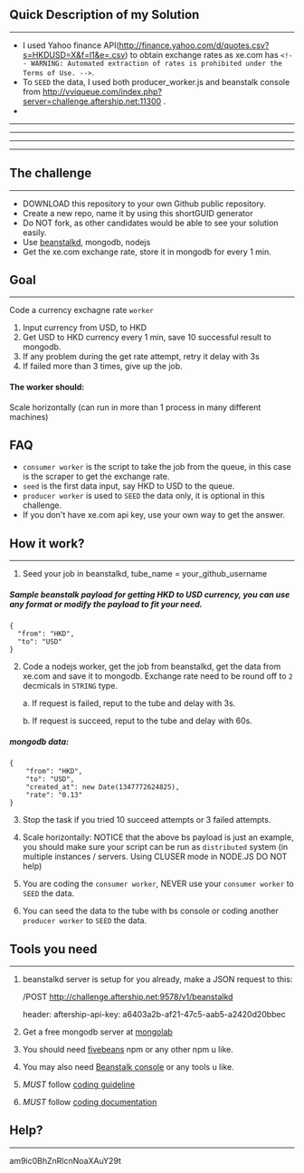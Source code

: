 ## Quick Description of my Solution
---

* I used Yahoo finance API(http://finance.yahoo.com/d/quotes.csv?s=HKDUSD=X&f=l1&e=.csv) to obtain exchange rates as xe.com has `<!-- WARNING: Automated extraction of rates is prohibited under the Terms of Use. -->`.
* To `SEED` the data, I used both producer_worker.js and beanstalk console from http://vviqueue.com/index.php?server=challenge.aftership.net:11300 .
* 

---
---
---
---

## The challenge
---

* DOWNLOAD this repository to your own Github public repository.
* Create a new repo, name it by using this shortGUID generator
* Do NOT fork, as other candidates would be able to see your solution easily.
* Use [beanstalkd](http://kr.github.io/beanstalkd/), mongodb, nodejs
* Get the xe.com exchange rate, store it in mongodb for every 1 min.


## Goal
----
Code a currency exchagne rate `worker`

1. Input currency from USD, to HKD
2. Get USD to HKD currency every 1 min, save 10 successful result to mongodb.
3. If any problem during the get rate attempt, retry it delay with 3s
4. If failed more than 3 times, give up the job.

#### The worker should:
Scale horizontally (can run in more than 1 process in many different machines)

## FAQ
- `consumer worker` is the script to take the job from the queue, in this case is the scraper to get the exchange rate.
- `seed` is the first data input, say HKD to USD to the queue.
- `producer worker` is used to `SEED` the data only, it is optional in this challenge.
- If you don't have xe.com api key, use your own way to get the answer.


## How it work?
---

1. Seed your job in beanstalkd, tube_name = your_github_username

##### Sample beanstalk payload for getting HKD to USD currency, you can use any format or modify the payload to fit your need.
```
{
  "from": "HKD",
  "to": "USD"
}
```

2. Code a nodejs worker, get the job from beanstalkd, get the data from xe.com and save it to mongodb. Exchange rate need to be round off to `2` decmicals in `STRING` type.
	
	a. If request is failed, reput to the tube and delay with 3s.

	b. If request is succeed, reput to the tube and delay with 60s.

##### mongodb data:
```
{
	"from": "HKD",
	"to": "USD",
	"created_at": new Date(1347772624825),
	"rate": "0.13"
}

```

3. Stop the task if you tried 10 succeed attempts or 3 failed attempts.

4. Scale horizontally: NOTICE that the above bs payload is just an example, you should make sure your script can be run as `distributed` system (in multiple instances / servers. Using CLUSER mode in NODE.JS DO NOT help)

5. You are coding the `consumer worker`, NEVER use your `consumer worker` to `SEED` the data.

6. You can seed the data to the tube with bs console or coding another `producer worker` to `SEED` the data.


## Tools you need
---
1. beanstalkd server is setup for you already, make a JSON request to this:

	/POST http://challenge.aftership.net:9578/v1/beanstalkd
	
	header: aftership-api-key: a6403a2b-af21-47c5-aab5-a2420d20bbec

2. Get a free mongodb server at [mongolab](https://mongolab.com/welcome/)

3. You should need [fivebeans](https://github.com/ceejbot/fivebeans) npm or any other npm u like.

4. You may also need [Beanstalk console](https://github.com/ptrofimov/beanstalk_console) or any tools u like.

5. *MUST* follow [coding guideline](https://github.com/AfterShip/coding-guideline-javascript)

6. *MUST* follow [coding documentation](https://github.com/AfterShip/jsdoc)

## Help?
---
am9ic0BhZnRlcnNoaXAuY29t
